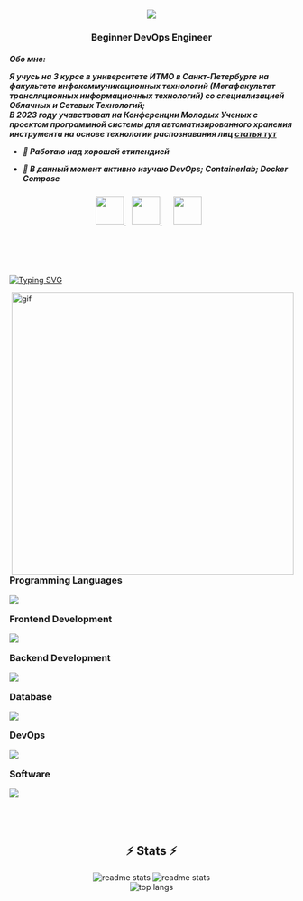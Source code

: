 <!--https://streak-stats.demolab.com/demo/-->
<!--https://readme-typing-svg.herokuapp.com/demo/-->

<h1 align="center">
    <img src="https://readme-typing-svg.herokuapp.com/?font=Righteous&size=35&color=8122F7&center=true&vCenter=true&width=500&height=70&duration=4000&lines=Hi+There!;I'm+ITMO+Student;">
</h1>

<h3 align="center">Beginner DevOps Engineer</h3>
<h5>
  <div>
    Обо мне:

Я учусь на 3 курсе в университете ИТМО в Санкт-Петербурге на факультете инфокоммуникационных технологий (Мегафакультет трансляционных информационных технологий) со специализацией Облачных и Сетевых Технологий;  
В 2023 году учавствовал на Конференции Молодых Ученых с проектом программной системы для автоматизированного хранения инструмента на основе технологии распознавания лиц <a href="https://kmu.itmo.ru/digests/article/10975"> статья тут </a>

    
  * 🔭 Работаю над хорошей стипендией
      
  * 🌱 В данный момент активно изучаю DevOps; Containerlab; Docker Compose
 
  </div>
</h5>

<div align="center"> 
  <a href="mailto:sir.fomin-job@yandex.ru" >
    <img src="https://icons.veryicon.com/png/Internet%20%26%20Web/Basic%20Round%20Social/yandex.png" width="50" height="50" />
  </a>
  <a href="https://t.me/defamine/" target="_blank" style="margin: 0 10px;">
    <img src="https://www.svgrepo.com/show/354443/telegram.svg" width="50" height="50" />  
  </a>
  <a href="https://vk.com/please__stand__up" style="margin: 0 10px;">
    <img src="https://www.svgrepo.com/show/331634/vk-v2.svg"  width="50" height="50">  
  </a>
</div>

<h1></h1>
<br></br>

<a href="https://git.io/typing-svg"><img src="https://readme-typing-svg.herokuapp.com?font=Righteous&size=35&color=8122F7&weight=900&duration=3500&pause=100&width=635&height=70&lines=Working+On;...;ERROR+404;sudo+reboot;%24%25465%24%24%5E%24%2549-2fekf0008-2309-%23%40w%23(*7dw6543hwq3674445679%23%23%24834232ndaem3242%25%23%24fesfe23%25;...;..." alt="Typing SVG" /></a>

<img align="right" src="https://media2.giphy.com/media/84SFZf1BKgzeny1WxQ/giphy.gif?cid=ecf05e4740jks6gw6d2cv8f46n2g9sbvkdb8j1jhj4ln24sm&ep=v1_gifs_search&rid=giphy.gif&ct=g" alt="gif" width="500" >

  
<h3>
  
  Programming Languages  
  
  <img align="up" src="https://skillicons.dev/icons?i=github,python,javascript,java"/><br>  

  Frontend Development  
  
  <img src="https://skillicons.dev/icons?i=html,css" /><br>  
  
  Backend Development  
  
  <img src="https://skillicons.dev/icons?i=nginx" /><br>  
  
  Database  
  
  <img src="https://skillicons.dev/icons?i=cassandra,mysql" /><br>  
  
  DevOps  
  
  <img src="https://skillicons.dev/icons?i=bash,docker,jenkins" /><br>  
  
  Software  
  
  <img src="https://skillicons.dev/icons?i=photoshop,blender,illustrator,c4d" /><br>  

</h3>

<br></br>
<h2 align="center">⚡ Stats ⚡</h2>


<div align=center>
  <img src="https://streak-stats.demolab.com/?user=DeFomin&theme=midnight-purple&hide_border=false" alt="readme stats" />
  <img src="https://github-readme-stats.vercel.app/api?username=DeFomin&show_icons=true&theme=midnight-purple" alt="readme stats" />
</div>
<div align="center">
    <img src="https://github-readme-stats.vercel.app/api/top-langs/?username=DeFomin&layout=compact&theme=midnight-purple&hide_border=false" alt="top langs" />
</div>
